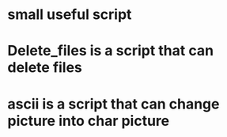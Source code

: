 # small useful script
# Delete_files is a script that can delete files
# ascii is a script that can change picture into char picture
